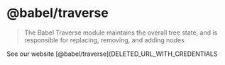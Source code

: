 # @babel/traverse

> The Babel Traverse module maintains the overall tree state, and is responsible for replacing, removing, and adding nodes

See our website [@babel/traverse](DELETED_URL_WITH_CREDENTIALS